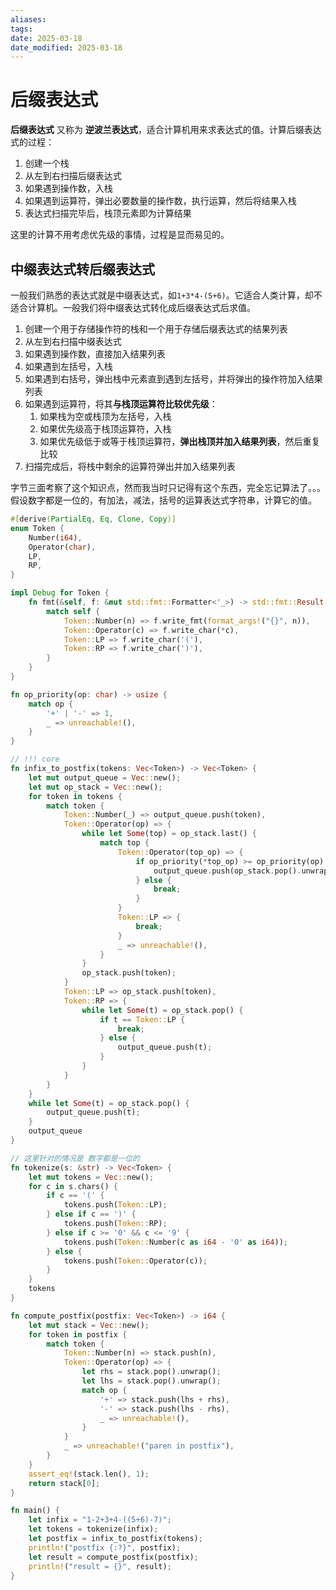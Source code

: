 ```yaml
---
aliases: 
tags: 
date: 2025-03-18
date_modified: 2025-03-18
---
```


# 后缀表达式

**后缀表达式** 又称为 **逆波兰表达式**，适合计算机用来求表达式的值。计算后缀表达式的过程：

1. 创建一个栈
2. 从左到右扫描后缀表达式
3. 如果遇到操作数，入栈
4. 如果遇到运算符，弹出必要数量的操作数，执行运算，然后将结果入栈
5. 表达式扫描完毕后，栈顶元素即为计算结果

这里的计算不用考虑优先级的事情，过程是显而易见的。

## 中缀表达式转后缀表达式

一般我们熟悉的表达式就是中缀表达式，如`1+3*4-(5+6)`。它适合人类计算，却不适合计算机。一般我们将中缀表达式转化成后缀表达式后求值。

1. 创建一个用于存储操作符的栈和一个用于存储后缀表达式的结果列表
2. 从左到右扫描中缀表达式
3. 如果遇到操作数，直接加入结果列表
4. 如果遇到左括号，入栈
5. 如果遇到右括号，弹出栈中元素直到遇到左括号，并将弹出的操作符加入结果列表
6. 如果遇到运算符，将其**与栈顶运算符比较优先级**：
    1. 如果栈为空或栈顶为左括号，入栈
    2. 如果优先级高于栈顶运算符，入栈
    3. 如果优先级低于或等于栈顶运算符，**弹出栈顶并加入结果列表**，然后重复比较
7. 扫描完成后，将栈中剩余的运算符弹出并加入结果列表

字节三面考察了这个知识点，然而我当时只记得有这个东西，完全忘记算法了。。。假设数字都是一位的，有加法，减法，括号的运算表达式字符串，计算它的值。

```rust
#[derive(PartialEq, Eq, Clone, Copy)]
enum Token {
    Number(i64),
    Operator(char),
    LP,
    RP,
}

impl Debug for Token {
    fn fmt(&self, f: &mut std::fmt::Formatter<'_>) -> std::fmt::Result {
        match self {
            Token::Number(n) => f.write_fmt(format_args!("{}", n)),
            Token::Operator(c) => f.write_char(*c),
            Token::LP => f.write_char('('),
            Token::RP => f.write_char(')'),
        }
    }
}

fn op_priority(op: char) -> usize {
    match op {
        '+' | '-' => 1,
        _ => unreachable!(),
    }
}

// !!! core
fn infix_to_postfix(tokens: Vec<Token>) -> Vec<Token> {
    let mut output_queue = Vec::new();
    let mut op_stack = Vec::new();
    for token in tokens {
        match token {
            Token::Number(_) => output_queue.push(token),
            Token::Operator(op) => {
                while let Some(top) = op_stack.last() {
                    match top {
                        Token::Operator(top_op) => {
                            if op_priority(*top_op) >= op_priority(op) {
                                output_queue.push(op_stack.pop().unwrap());
                            } else {
                                break;
                            }
                        }
                        Token::LP => {
                            break;
                        }
                        _ => unreachable!(),
                    }
                }
                op_stack.push(token);
            }
            Token::LP => op_stack.push(token),
            Token::RP => {
                while let Some(t) = op_stack.pop() {
                    if t == Token::LP {
                        break;
                    } else {
                        output_queue.push(t);
                    }
                }
            }
        }
    }
    while let Some(t) = op_stack.pop() {
        output_queue.push(t);
    }
    output_queue
}

// 这里针对的情况是 数字都是一位的
fn tokenize(s: &str) -> Vec<Token> {
    let mut tokens = Vec::new();
    for c in s.chars() {
        if c == '(' {
            tokens.push(Token::LP);
        } else if c == ')' {
            tokens.push(Token::RP);
        } else if c >= '0' && c <= '9' {
            tokens.push(Token::Number(c as i64 - '0' as i64));
        } else {
            tokens.push(Token::Operator(c));
        }
    }
    tokens
}

fn compute_postfix(postfix: Vec<Token>) -> i64 {
    let mut stack = Vec::new();
    for token in postfix {
        match token {
            Token::Number(n) => stack.push(n),
            Token::Operator(op) => {
                let rhs = stack.pop().unwrap();
                let lhs = stack.pop().unwrap();
                match op {
                    '+' => stack.push(lhs + rhs),
                    '-' => stack.push(lhs - rhs),
                    _ => unreachable!(),
                }
            }
            _ => unreachable!("paren in postfix"),
        }
    }
    assert_eq!(stack.len(), 1);
    return stack[0];
}

fn main() {
    let infix = "1-2+3+4-((5+6)-7)";
    let tokens = tokenize(infix);
    let postfix = infix_to_postfix(tokens);
    println!("postfix {:?}", postfix);
    let result = compute_postfix(postfix);
    println!("result = {}", result);
}
```
